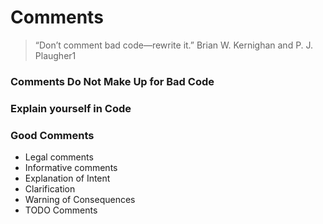 # Comments

> “Don’t comment bad code—rewrite it.”
> Brian W. Kernighan and P. J. Plaugher1

### Comments Do Not Make Up for Bad Code

### Explain yourself in Code

### Good Comments

- Legal comments
- Informative comments
- Explanation of Intent
- Clarification
- Warning of Consequences
- TODO Comments
